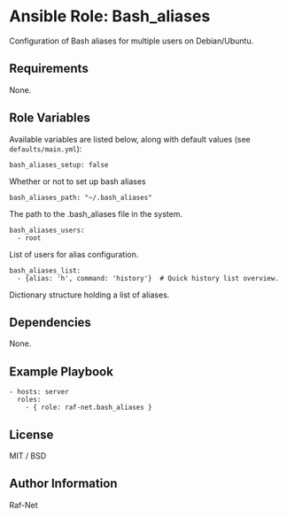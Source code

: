 # Ansible Role: Bash_aliases

Configuration of Bash aliases for multiple users on Debian/Ubuntu.

## Requirements

None.

## Role Variables

Available variables are listed below, along with default values (see `defaults/main.yml`):


    bash_aliases_setup: false

Whether or not to set up bash aliases


    bash_aliases_path: "~/.bash_aliases"

The path to the .bash_aliases file in the system.


    bash_aliases_users:
      - root

List of users for alias configuration.


    bash_aliases_list:
      - {alias: 'h', command: 'history'}  # Quick history list overview.

Dictionary structure holding a list of aliases.


## Dependencies

None.

## Example Playbook

    - hosts: server
      roles:
        - { role: raf-net.bash_aliases }

## License

MIT / BSD

## Author Information

Raf-Net
